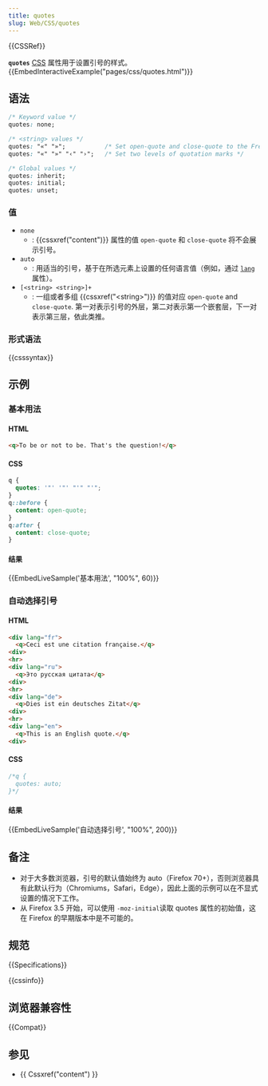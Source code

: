 ```yaml
---
title: quotes
slug: Web/CSS/quotes
---
```


{{CSSRef}}

**`quotes`** [CSS](/zh-CN/docs/CSS) 属性用于设置引号的样式。{{EmbedInteractiveExample("pages/css/quotes.html")}}

## 语法

```css
/* Keyword value */
quotes: none;

/* <string> values */
quotes: "«" "»";           /* Set open-quote and close-quote to the French quotation marks */
quotes: "«" "»" "‹" "›";   /* Set two levels of quotation marks */

/* Global values */
quotes: inherit;
quotes: initial;
quotes: unset;
```

### 值

- `none`
  - : {{cssxref("content")}} 属性的值 `open-quote` 和 `close-quote` 将不会展示引号。
- `auto`
  - : 用适当的引号，基于在所选元素上设置的任何语言值（例如，通过 [`lang`](/zh-CN/docs/Web/HTML/Global_attributes#lang) 属性）。
- `[<string> <string>]+`
  - : 一组或者多组 {{cssxref("&lt;string&gt;")}} 的值对应 `open-quote` and `close-quote`. 第一对表示引号的外层，第二对表示第一个嵌套层，下一对表示第三层，依此类推。

### 形式语法

{{csssyntax}}

## 示例

### 基本用法

#### HTML

```html
<q>To be or not to be. That's the question!</q>
```

#### CSS

```css
q {
  quotes: '"' '"' "'" "'";
}
q::before {
  content: open-quote;
}
q:after {
  content: close-quote;
}
```

#### 结果

{{EmbedLiveSample('基本用法', "100%", 60)}}

### 自动选择引号

#### HTML

```html
<div lang="fr">
  <q>Ceci est une citation française.</q>
<div>
<hr>
<div lang="ru">
  <q>Это русская цитата</q>
<div>
<hr>
<div lang="de">
  <q>Dies ist ein deutsches Zitat</q>
<div>
<hr>
<div lang="en">
  <q>This is an English quote.</q>
<div>
```

#### CSS

```css
/*q {
  quotes: auto;
}*/
```

#### 结果

{{EmbedLiveSample('自动选择引号', "100%", 200)}}

## 备注

- 对于大多数浏览器，引号的默认值始终为 auto（Firefox 70+），否则浏览器具有此默认行为（Chromiums，Safari，Edge），因此上面的示例可以在不显式设置的情况下工作。
- 从 Firefox 3.5 开始，可以使用 `-moz-initial`读取 quotes 属性的初始值，这在 Firefox 的早期版本中是不可能的。

## 规范

{{Specifications}}

{{cssinfo}}

## 浏览器兼容性

{{Compat}}

## 参见

- {{ Cssxref("content") }}
